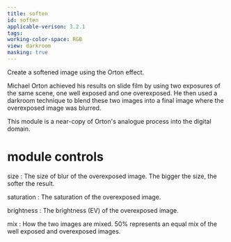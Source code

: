 ```yaml
---
title: soften
id: soften
applicable-verison: 3.2.1
tags: 
working-color-space: RGB 
view: darkroom
masking: true
---
```


Create a softened image using the Orton effect.

Michael Orton achieved his results on slide film by using two exposures of the same scene, one well exposed and one overexposed. He then used a darkroom technique to blend these two images into a final image where the overexposed image was blurred.

This module is a near-copy of Orton's analogue process into the digital domain.

# module controls

size
: The size of blur of the overexposed image. The bigger the size, the softer the result.

saturation
: The saturation of the overexposed image.

brightness
: The brightness (EV) of the overexposed image.

mix
: How the two images are mixed. 50% represents an equal mix of the well exposed and overexposed images.
